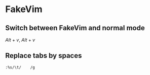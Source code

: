 # FakeVim

## Switch between FakeVim and normal mode

*Alt* + *v*, *Alt* + *v*

## Replace tabs by spaces

    :%s/\t/    /g

